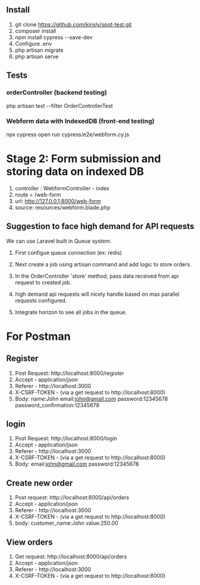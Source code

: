 
## Install

1. git clone https://github.com/kinsly/spot-test.git
2. composer install
3. npm install cypress --save-dev
4. Configure .env
5. php artisan migrate
6. php artisan serve


## Tests

### orderController (backend testing)
php artisan test --filter OrderControllerTest

### Webform data with IndexedDB (front-end testing)
npx cypress open
run cypress/e2e/webform.cy.js

# Stage 2: Form submission and storing data on indexed DB

1. controller : WebformController - index
2. route = /web-form
3. url: http://127.0.0.1:8000/web-form
4. source: resources/webform.blade.php

## Suggestion to face high demand for API requests

We can use Laravel built in Queue system.

1. First configue queue connection (ex: redis)

2. Next create a job using artisan command and add logic to store orders.

3. In the OrderController 'store' method, pass data received from api request to created job.

4. high demand api requests will nicely handle based on max parallel requests configured.

5. Integrate horizon to see all jobs in the queue.

# For Postman

## Register
1. Post Request: http://localhost:8000/register
2. Accept - application/json
3. Referer - http://localhost:3000
4. X-CSRF-TOKEN - (via a get request to http://localhost:8000)
5. Body: name:John
email:john@gmail.com
password:12345678
password_confirmation:12345678

## login
1. Post Request: http://localhost:8000/login
2. Accept - application/json
3. Referer - http://localhost:3000
4. X-CSRF-TOKEN - (via a get request to http://localhost:8000)
5. Body: email:john@gmail.com
password:12345678

## Create new order
1. Post request: http://localhost:8000/api/orders
2. Accept - application/json
3. Referer - http://localhost:3000
4. X-CSRF-TOKEN - (via a get request to http://localhost:8000)
5. body: customer_name:John
			value:250.00
			
## View orders
1. Get request: http://localhost:8000/api/orders
2. Accept - application/json
3. Referer - http://localhost:3000
4. X-CSRF-TOKEN - (via a get request to http://localhost:8000)